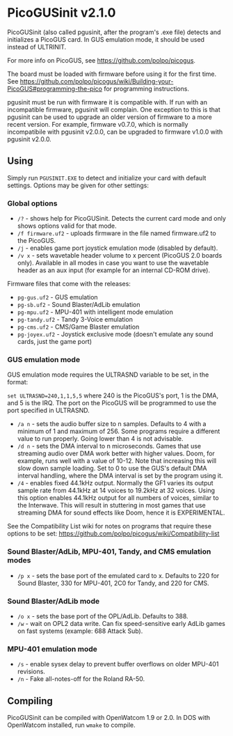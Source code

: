 # PicoGUSinit v2.1.0

PicoGUSinit (also called pgusinit, after the program's .exe file) detects and
initializes a PicoGUS card. In GUS emulation mode, it should be used instead of
ULTRINIT.

For more info on PicoGUS, see https://github.com/polpo/picogus.

The board must be loaded with firmware before using it for the first time. See
https://github.com/polpo/picogus/wiki/Building-your-PicoGUS#programming-the-pico
for programming instructions.

pgusinit must be run with firmware it is compatible with. If run with an
incompatible firmware, pgusinit will complain. One exception to this is that
pgusinit can be used to upgrade an older version of firmware to a more recent
version. For example, firmware v0.7.0, which is normally incompatibile with
pgusinit v2.0.0, can be upgraded to firmware v1.0.0 with pgusinit v2.0.0.

## Using

Simply run `PGUSINIT.EXE` to detect and initialize your card with default
settings. Options may be given for other settings:

### Global options

* `/?` - shows help for PicoGUSinit. Detects the current card mode and only
  shows options valid for that mode.
* `/f firmware.uf2` - uploads firmware in the file named firmware.uf2 to the
  PicoGUS.
* `/j` - enables game port joystick emulation mode (disabled by default).
* `/v x` - sets wavetable header volume to x percent (PicoGUS 2.0 boards only).
  Available in all modes in case you want to use the wavetable header as an aux
  input (for example for an internal CD-ROM drive).

Firmware files that come with the releases:

* `pg-gus.uf2` - GUS emulation
* `pg-sb.uf2` - Sound Blaster/AdLib emulation
* `pg-mpu.uf2` - MPU-401 with intelligent mode emulation
* `pg-tandy.uf2` - Tandy 3-Voice emulation
* `pg-cms.uf2` - CMS/Game Blaster emulation
* `pg-joyex.uf2` - Joystick exclusive mode (doesn't emulate any sound cards,
  just the game port)

### GUS emulation mode

GUS emulation mode requires the ULTRASND variable to be set, in the format:

`set ULTRASND=240,1,1,5,5` where 240 is the PicoGUS's port, 1 is the DMA, and 5
is the IRQ. The port on the PicoGUS will be programmed to use the port
specified in ULTRASND.

* `/a n` - sets the audio buffer size to n samples. Defaults to 4 with a
  minimum of 1 and maximum of 256. Some programs require a different value to
  run properly. Going lower than 4 is not advisable.
* `/d n` - sets the DMA interval to n microseconds. Games that use streaming
  audio over DMA work better with higher values. Doom, for example, runs well
  with a value of 10-12. Note that increasing this will slow down sample
  loading. Set to 0 to use the GUS's default DMA interval handling, where the
  DMA interval is set by the program using it.
* `/4` - enables fixed 44.1kHz output. Normally the GF1 varies its output
  sample rate from 44.1kHz at 14 voices to 19.2kHz at 32 voices. Using this
  option enables 44.1kHz output for all numbers of voices, similar to the
  Interwave. This will result in stuttering in most games that use streaming DMA
  for sound effects like Doom, hence it is EXPERIMENTAL.

See the Compatibility List wiki for notes on programs that require these
options to be set: https://github.com/polpo/picogus/wiki/Compatibility-list

### Sound Blaster/AdLib, MPU-401, Tandy, and CMS emulation modes

* `/p x` - sets the base port of the emulated card to x. Defaults to 220 for
  Sound Blaster, 330 for MPU-401, 2C0 for Tandy, and 220 for CMS.

### Sound Blaster/AdLib mode

* `/o x` - sets the base port of the OPL/AdLib. Defaults to 388.
* `/w` - wait on OPL2 data write. Can fix speed-sensitive early AdLib games on
  fast systems (example: 688 Attack Sub).

### MPU-401 emulation mode

* `/s` - enable sysex delay to prevent buffer overflows on older MPU-401
  revisions.
* `/n` - Fake all-notes-off for the Roland RA-50.

## Compiling

PicoGUSinit can be compiled with OpenWatcom 1.9 or 2.0. In DOS with OpenWatcom
installed, run `wmake` to compile.
